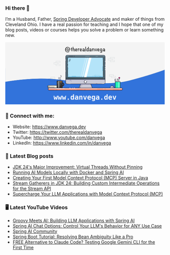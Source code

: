### Hi there 👋

I’m a Husband, Father, [Spring Developer Advocate](https://tanzu.vmware.com/developer/advocates/) and maker of things from Cleveland Ohio. I have a real passion for teaching and I hope that one of my blog posts, videos or courses helps you solve a problem or learn something new.

![Profile Header](./github_profile_header.png)

### 🤝 Connect with me:

- Website: https://www.danvega.dev
- Twitter: https://twitter.com/therealdanvega
- YouTube: http://www.youtube.com/danvega
- LinkedIn: https://www.linkedin.com/in/danvega

### 📝 Latest Blog posts

<!-- BLOG-POST-LIST:START -->
- [JDK 24's Major Improvement: Virtual Threads Without Pinning](https://www.danvega.dev/blog/jdk-24-virtual-threads-without-pinning)
- [Running AI Models Locally with Docker and Spring AI](https://www.danvega.dev/blog/docker-model-runner)
- [Creating Your First Model Context Protocol (MCP) Server in Java](https://www.danvega.dev/blog/creating-your-first-mcp-server-java)
- [Stream Gatherers in JDK 24: Building Custom Intermediate Operations for the Stream API](https://www.danvega.dev/blog/stream-gatherers)
- [Supercharge Your LLM Applications with Model Context Protocol (MCP)](https://www.danvega.dev/blog/model-context-protocol-introduction)<!-- BLOG-POST-LIST:END -->

### 🖥 Latest YouTube Videos

<!-- YOUTUBE:START -->
- [Groovy Meets AI: Building LLM Applications with Spring AI](https://www.youtube.com/watch?v=rQwm9--DMIA)
- [Spring AI Chat Options: Control Your LLM&#39;s Behavior for ANY Use Case](https://www.youtube.com/watch?v=MrC-xDvkJlE)
- [Spring AI Community](https://www.youtube.com/shorts/ueGEfejLSDY)
- [Spring Boot Tutorial: Resolving Bean Ambiguity Like a Pro](https://www.youtube.com/watch?v=jCjHAD94c8A)
- [FREE Alternative to Claude Code? Testing Google Gemini CLI for the First Time](https://www.youtube.com/watch?v=IRqMr-u8PMQ)
<!-- YOUTUBE:END -->
